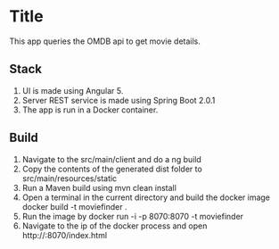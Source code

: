 # Title
This app queries the OMDB api to get movie details.

## Stack
1. UI is made using Angular 5.
2. Server REST service is made using Spring Boot 2.0.1
3. The app is run in a Docker container.

## Build
1. Navigate to the src/main/client and do a ng build
2. Copy the contents of the generated dist folder to src/main/resources/static
3. Run a Maven build using mvn clean install
4. Open a terminal in the current directory and build the docker image docker build -t moviefinder .
5. Run the image by  docker run -i -p 8070:8070 -t moviefinder
6. Navigate to the ip of the docker process and open http://<ip>:8070/index.html
